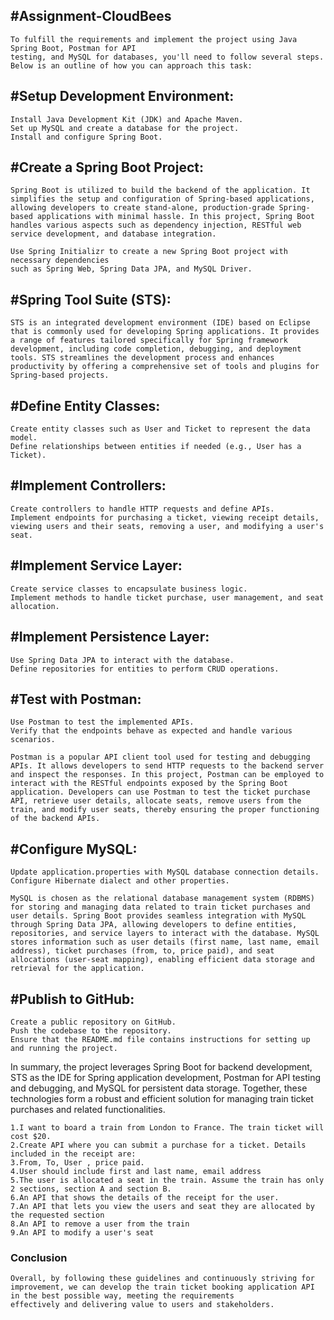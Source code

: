 ## #Assignment-CloudBees
```
To fulfill the requirements and implement the project using Java Spring Boot, Postman for API 
testing, and MySQL for databases, you'll need to follow several steps. Below is an outline of how you can approach this task:
```
## #Setup Development Environment:
```
Install Java Development Kit (JDK) and Apache Maven.
Set up MySQL and create a database for the project.
Install and configure Spring Boot.
```
## #Create a Spring Boot Project:
```
Spring Boot is utilized to build the backend of the application. It simplifies the setup and configuration of Spring-based applications, allowing developers to create stand-alone, production-grade Spring-based applications with minimal hassle. In this project, Spring Boot handles various aspects such as dependency injection, RESTful web service development, and database integration.

Use Spring Initializr to create a new Spring Boot project with necessary dependencies 
such as Spring Web, Spring Data JPA, and MySQL Driver.
```
## #Spring Tool Suite (STS): 
```
STS is an integrated development environment (IDE) based on Eclipse that is commonly used for developing Spring applications. It provides a range of features tailored specifically for Spring framework development, including code completion, debugging, and deployment tools. STS streamlines the development process and enhances productivity by offering a comprehensive set of tools and plugins for Spring-based projects.
```
## #Define Entity Classes:
```
Create entity classes such as User and Ticket to represent the data model.
Define relationships between entities if needed (e.g., User has a Ticket).
```
## #Implement Controllers:
```
Create controllers to handle HTTP requests and define APIs.
Implement endpoints for purchasing a ticket, viewing receipt details, viewing users and their seats, removing a user, and modifying a user's seat.
```
## #Implement Service Layer:
```
Create service classes to encapsulate business logic.
Implement methods to handle ticket purchase, user management, and seat allocation.
```
## #Implement Persistence Layer:
```
Use Spring Data JPA to interact with the database.
Define repositories for entities to perform CRUD operations.
```
## #Test with Postman:
```
Use Postman to test the implemented APIs.
Verify that the endpoints behave as expected and handle various scenarios.

Postman is a popular API client tool used for testing and debugging APIs. It allows developers to send HTTP requests to the backend server and inspect the responses. In this project, Postman can be employed to interact with the RESTful endpoints exposed by the Spring Boot application. Developers can use Postman to test the ticket purchase API, retrieve user details, allocate seats, remove users from the train, and modify user seats, thereby ensuring the proper functioning of the backend APIs.
```
## #Configure MySQL:
```
Update application.properties with MySQL database connection details.
Configure Hibernate dialect and other properties.

MySQL is chosen as the relational database management system (RDBMS) for storing and managing data related to train ticket purchases and user details. Spring Boot provides seamless integration with MySQL through Spring Data JPA, allowing developers to define entities, repositories, and service layers to interact with the database. MySQL stores information such as user details (first name, last name, email address), ticket purchases (from, to, price paid), and seat allocations (user-seat mapping), enabling efficient data storage and retrieval for the application.
```
## #Publish to GitHub:
```
Create a public repository on GitHub.
Push the codebase to the repository.
Ensure that the README.md file contains instructions for setting up and running the project.
```
In summary, the project leverages Spring Boot for backend development, STS as the IDE for Spring application development, Postman for API testing and debugging, and MySQL for persistent data storage. Together, these technologies form a robust and efficient solution for managing train ticket purchases and related functionalities.


```
1.I want to board a train from London to France. The train ticket will cost $20.
2.Create API where you can submit a purchase for a ticket. Details included in the receipt are:
3.From, To, User , price paid.
4.User should include first and last name, email address
5.The user is allocated a seat in the train. Assume the train has only 2 sections, section A and section B.
6.An API that shows the details of the receipt for the user.
7.An API that lets you view the users and seat they are allocated by the requested section
8.An API to remove a user from the train
9.An API to modify a user's seat
```


### Conclusion
```
Overall, by following these guidelines and continuously striving for improvement, we can develop the train ticket booking application API in the best possible way, meeting the requirements 
effectively and delivering value to users and stakeholders.
```
